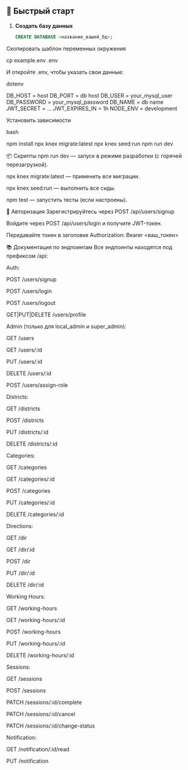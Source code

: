 ## 🚀 Быстрый старт

1. **Создать базу данных**
   ```sql
   CREATE DATABASE <название_вашей_бд>;
   ```

Скопировать шаблон переменных окружения

cp example.env .env

И откройте .env, чтобы указать свои данные:

dotenv

DB_HOST = host
DB_PORT = db host
DB_USER = your_mysql_user
DB_PASSWORD = your_mysql_password
DB_NAME = db name
JWT_SECRET = ...
JWT_EXPIRES_IN = 1h
NODE_ENV = development

Установить зависимости

bash

npm install
npx knex migrate:latest
npx knex seed:run
npm run dev

📦 Скрипты
npm run dev — запуск в режиме разработки (с горячей перезагрузкой).

npx knex migrate:latest — применить все миграции.

npx knex seed:run — выполнить все сиды.

npm test — запустить тесты (если настроены).

🔑 Авторизация
Зарегистрируйтесь через
POST /api/users/signup

Войдите через
POST /api/users/login
и получите JWT-токен.

Передавайте токен в заголовке
Authorization: Bearer <ваш_токен>

📚 Документация по эндпоинтам
Все эндпоинты находятся под префиксом /api:

Auth:

POST /users/signup

POST /users/login

POST /users/logout

GET|PUT|DELETE /users/profile

Admin (только для local_admin и super_admin):

GET /users

GET /users/:id

PUT /users/:id

DELETE /users/:id

POST /users/assign-role

Districts:

GET /districts

POST /districts

PUT /districts/:id

DELETE /districts/:id

Categories:

GET /categories

GET /categories/:id

POST /categories

PUT /categories/:id

DELETE /categories/:id

Directions:

GET /dir

GET /dir/:id

POST /dir

PUT /dir/:id

DELETE /dir/:id

Working Hours:

GET /working-hours

GET /working-hours/:id

POST /working-hours

PUT /working-hours/:id

DELETE /working-hours/:id

Sessions:

GET /sessions

POST /sessions

PATCH /sessions/:id/complete

PATCH /sessions/:id/cancel

PATCH /sessions/:id/change-status

Notification:

GET /notification/:id/read

PUT /notification
